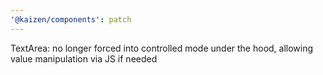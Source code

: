 ```yaml
---
'@kaizen/components': patch
---
```


TextArea: no longer forced into controlled mode under the hood, allowing value manipulation via JS if needed
